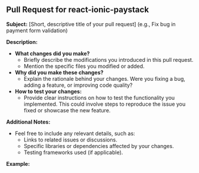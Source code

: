 ## Pull Request for react-ionic-paystack

**Subject:** [Short, descriptive title of your pull request] (e.g., Fix bug in payment form validation)

**Description:**

* **What changes did you make?**
   - Briefly describe the modifications you introduced in this pull request.
   - Mention the specific files you modified or added.
* **Why did you make these changes?**
   - Explain the rationale behind your changes. Were you fixing a bug, adding a feature, or improving code quality?
* **How to test your changes:**
   - Provide clear instructions on how to test the functionality you implemented. This could involve steps to reproduce the issue you fixed or showcase the new feature.

**Additional Notes:**

* Feel free to include any relevant details, such as:
   - Links to related issues or discussions.
   - Specific libraries or dependencies affected by your changes.
   - Testing frameworks used (if applicable).

**Example:**

